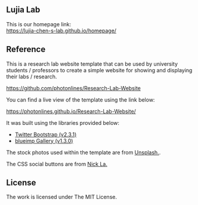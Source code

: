 
## Lujia Lab 

This is our homepage link:  
https://lujia-chen-s-lab.github.io/homepage/  






## Reference
This is a research lab website template that can be used by university students / professors to create a simple website for showing and displaying their labs / research. 

https://github.com/photonlines/Research-Lab-Website


You can find a live view of the template using the link below:

https://photonlines.github.io/Research-Lab-Website/

It was built using the libraries provided below:

- [Twitter Bootstrap (v2.3.1)](https://github.com/twbs/bootstrap)
- [blueimp Gallery (v1.3.0)](https://github.com/blueimp/Gallery)

The stock photos used within the template are from [Unsplash.](https://unsplash.com/). 

The CSS social buttons are from [Nick La.](http://webdesignerwall.com/tutorials/css-social-buttons)

## License

The work is licensed under The MIT License.
